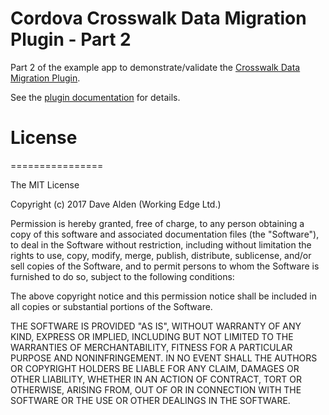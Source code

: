 Cordova Crosswalk Data Migration Plugin - Part 2
=================================


Part 2 of the example app to demonstrate/validate the [Crosswalk Data Migration Plugin](https://github.com/dpa99c/cordova-plugin-crosswalk-data-migration).

See the [plugin documentation](https://github.com/dpa99c/cordova-plugin-crosswalk-data-migration#example-app) for details. 

# License
================

The MIT License

Copyright (c) 2017 Dave Alden (Working Edge Ltd.)

Permission is hereby granted, free of charge, to any person obtaining a copy
of this software and associated documentation files (the "Software"), to deal
in the Software without restriction, including without limitation the rights
to use, copy, modify, merge, publish, distribute, sublicense, and/or sell
copies of the Software, and to permit persons to whom the Software is
furnished to do so, subject to the following conditions:

The above copyright notice and this permission notice shall be included in
all copies or substantial portions of the Software.

THE SOFTWARE IS PROVIDED "AS IS", WITHOUT WARRANTY OF ANY KIND, EXPRESS OR
IMPLIED, INCLUDING BUT NOT LIMITED TO THE WARRANTIES OF MERCHANTABILITY,
FITNESS FOR A PARTICULAR PURPOSE AND NONINFRINGEMENT. IN NO EVENT SHALL THE
AUTHORS OR COPYRIGHT HOLDERS BE LIABLE FOR ANY CLAIM, DAMAGES OR OTHER
LIABILITY, WHETHER IN AN ACTION OF CONTRACT, TORT OR OTHERWISE, ARISING FROM,
OUT OF OR IN CONNECTION WITH THE SOFTWARE OR THE USE OR OTHER DEALINGS IN
THE SOFTWARE.
